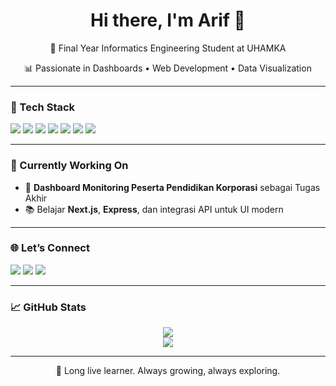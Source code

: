 <h1 align="center">Hi there, I'm Arif 👋</h1>
<p align="center">🌸 Final Year Informatics Engineering Student at UHAMKA</p>
<p align="center">📊 Passionate in Dashboards • Web Development • Data Visualization</p>

---

### 🔧 Tech Stack

<p align="left">
  <img src="https://img.shields.io/badge/-HTML5-EADFB4?style=for-the-badge&logo=html5&logoColor=black">
  <img src="https://img.shields.io/badge/-CSS3-DBDFFA?style=for-the-badge&logo=css3&logoColor=black">
  <img src="https://img.shields.io/badge/-JavaScript-FFE0AC?style=for-the-badge&logo=javascript&logoColor=black">
  <img src="https://img.shields.io/badge/-React-FCD5CE?style=for-the-badge&logo=react&logoColor=black">
  <img src="https://img.shields.io/badge/-TailwindCSS-C3F0CA?style=for-the-badge&logo=tailwind-css&logoColor=black">
  <img src="https://img.shields.io/badge/-Node.js-CBF1F5?style=for-the-badge&logo=node.js&logoColor=black">
  <img src="https://img.shields.io/badge/-PostgreSQL-F9F3DF?style=for-the-badge&logo=postgresql&logoColor=black">
</p>

---

### 💼 Currently Working On
- 🎯 **Dashboard Monitoring Peserta Pendidikan Korporasi** sebagai Tugas Akhir
- 📚 Belajar **Next.js**, **Express**, dan integrasi API untuk UI modern

---

### 🌐 Let’s Connect
<p align="left">
  <a href="https://www.linkedin.com/in/GENESISASM"><img src="https://img.shields.io/badge/LinkedIn- pastel?style=flat&logo=linkedin&logoColor=black&color=DBDFFA"></a>
  <a href="https://github.com/GENESISASM"><img src="https://img.shields.io/badge/GitHub- pastel?style=flat&logo=github&logoColor=black&color=FFE0AC"></a>
  <a href="https://instagram.com/yourhandle"><img src="https://img.shields.io/badge/Instagram- pastel?style=flat&logo=instagram&logoColor=black&color=FCD5CE"></a>
</p>

---

### 📈 GitHub Stats

<p align="center">
  <img src="https://github-readme-stats.vercel.app/api?username=GENESISASM&show_icons=true&theme=graywhite&hide_border=true&icon_color=FCD5CE&title_color=999999&text_color=666666">
  <br/>
  <img src="https://streak-stats.demolab.com?user=GENESISASM&theme=soft-gray&hide_border=true&date_format=M%20j[, %Y]"/>
</p>

---

<sub><center>🧠 Long live learner. Always growing, always exploring.</center></sub>
